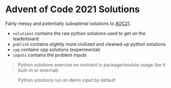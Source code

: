 # Advent of Code 2021 Solutions

Fairly messy and potentially suboptimal solutions to [AOC21](https://adventofcode.com/2021).

* `solutions` contains the raw python solutions used to get on the leaderboard
* `publish` contains slightly more civilized and cleaned-up python solutions
* `cpp` contains cpp solutions (experimental)
* `inputs` contains the problem inputs

> Python solutions exercise no restraint in package/module usage (be it built-in or external)

> Python solutions run on demo input by default

